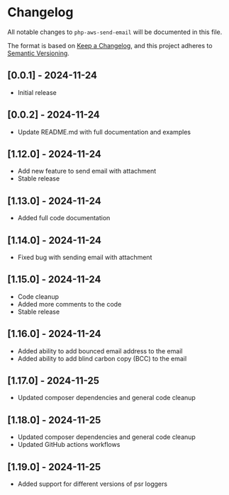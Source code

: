 # Changelog

All notable changes to `php-aws-send-email` will be documented in this file.

The format is based on [Keep a Changelog](https://keepachangelog.com/en/1.0.0/),
and this project adheres to [Semantic Versioning](https://semver.org/spec/v2.0.0.html).

## [0.0.1] - 2024-11-24

- Initial release

## [0.0.2] - 2024-11-24

- Update README.md with full documentation and examples

## [1.12.0] - 2024-11-24

- Add new feature to send email with attachment
- Stable release

## [1.13.0] - 2024-11-24

- Added full code documentation

## [1.14.0] - 2024-11-24

- Fixed bug with sending email with attachment

## [1.15.0] - 2024-11-24

- Code cleanup
- Added more comments to the code
- Stable release

## [1.16.0] - 2024-11-24

- Added ability to add bounced email address to the email
- Added ability to add blind carbon copy (BCC) to the email

## [1.17.0] - 2024-11-25

- Updated composer dependencies and general code cleanup

## [1.18.0] - 2024-11-25

- Updated composer dependencies and general code cleanup
- Updated GitHub actions workflows

## [1.19.0] - 2024-11-25

- Added support for different versions of psr loggers